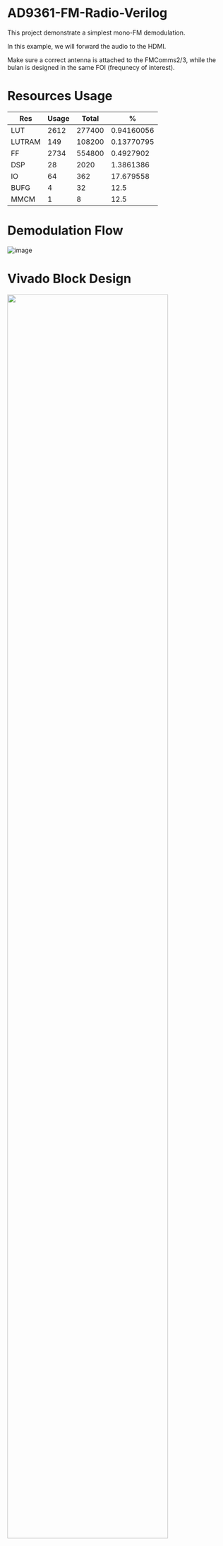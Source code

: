 # AD9361-FM-Radio-Verilog

This project demonstrate a simplest mono-FM demodulation.

In this example, we will forward the audio to the HDMI.

Make sure a correct antenna is attached to the FMComms2/3, while the bulan is designed in the same FOI (frequnecy of interest).

# Resources Usage

| Res    | Usage | Total  | %          |
|--------|-------|--------|------------|
| LUT    | 2612  | 277400 | 0.94160056 |
| LUTRAM | 149   | 108200 | 0.13770795 |
| FF     | 2734  | 554800 | 0.4927902  |
| DSP    | 28    | 2020   | 1.3861386  |
| IO     | 64    | 362    | 17.679558  |
| BUFG   | 4     | 32     | 12.5       |
| MMCM   | 1     | 8      | 12.5       |

# Demodulation Flow

![image](https://user-images.githubusercontent.com/29487339/195495382-54e40ec4-d6ff-439c-8a40-add5b0d469f0.png)

# Vivado Block Design

<img src="https://user-images.githubusercontent.com/29487339/195493340-fad36f28-8650-40e8-8675-c30029e676e0.png" style="height:85%; width:85%" >

# How to change the default FM channel LO:

![image](https://user-images.githubusercontent.com/29487339/195495976-98b5e455-007b-4d53-97e0-c24f7c4876c7.png)

After changing the FM RX LO freq, you can go to the ini and update the lut.v accordingly.

Enjoy~ =]
